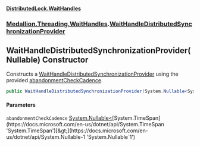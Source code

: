 #### [DistributedLock.WaitHandles](README.md 'README')
### [Medallion.Threading.WaitHandles](Medallion.Threading.WaitHandles.md 'Medallion.Threading.WaitHandles').[WaitHandleDistributedSynchronizationProvider](WaitHandleDistributedSynchronizationProvider.md 'Medallion.Threading.WaitHandles.WaitHandleDistributedSynchronizationProvider')

## WaitHandleDistributedSynchronizationProvider(Nullable<TimeSpan>) Constructor

Constructs a [WaitHandleDistributedSynchronizationProvider](WaitHandleDistributedSynchronizationProvider.md 'Medallion.Threading.WaitHandles.WaitHandleDistributedSynchronizationProvider') using the provided [abandonmentCheckCadence](WaitHandleDistributedSynchronizationProvider..ctor.e6xRwWsJppw/KT0BMNM9Fg.md#Medallion.Threading.WaitHandles.WaitHandleDistributedSynchronizationProvider.WaitHandleDistributedSynchronizationProvider(System.Nullable_System.TimeSpan_).abandonmentCheckCadence 'Medallion.Threading.WaitHandles.WaitHandleDistributedSynchronizationProvider.WaitHandleDistributedSynchronizationProvider(System.Nullable<System.TimeSpan>).abandonmentCheckCadence').

```csharp
public WaitHandleDistributedSynchronizationProvider(System.Nullable<System.TimeSpan> abandonmentCheckCadence=null);
```
#### Parameters

<a name='Medallion.Threading.WaitHandles.WaitHandleDistributedSynchronizationProvider.WaitHandleDistributedSynchronizationProvider(System.Nullable_System.TimeSpan_).abandonmentCheckCadence'></a>

`abandonmentCheckCadence` [System.Nullable&lt;](https://docs.microsoft.com/en-us/dotnet/api/System.Nullable-1 'System.Nullable`1')[System.TimeSpan](https://docs.microsoft.com/en-us/dotnet/api/System.TimeSpan 'System.TimeSpan')[&gt;](https://docs.microsoft.com/en-us/dotnet/api/System.Nullable-1 'System.Nullable`1')